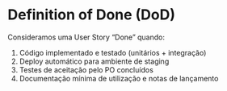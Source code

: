 # Definition of Done (DoD)

Consideramos uma User Story “Done” quando:
1. Código implementado e testado (unitários + integração)  
2. Deploy automático para ambiente de staging  
3. Testes de aceitação pelo PO concluídos  
4. Documentação mínima de utilização e notas de lançamento

